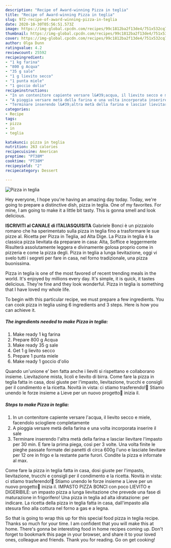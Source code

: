 ```yaml
---
description: "Recipe of Award-winning Pizza in teglia"
title: "Recipe of Award-winning Pizza in teglia"
slug: 972-recipe-of-award-winning-pizza-in-teglia
date: 2020-10-30T05:56:51.573Z
image: https://img-global.cpcdn.com/recipes/99c1812ba2f13de4/751x532cq70/pizza-in-teglia-recipe-main-photo.jpg
thumbnail: https://img-global.cpcdn.com/recipes/99c1812ba2f13de4/751x532cq70/pizza-in-teglia-recipe-main-photo.jpg
cover: https://img-global.cpcdn.com/recipes/99c1812ba2f13de4/751x532cq70/pizza-in-teglia-recipe-main-photo.jpg
author: Olga Dunn
ratingvalue: 4.2
reviewcount: 25592
recipeingredient:
- "1 kg farina"
- "800 g Acqua"
- "35 g sale"
- "1 g lievito secco"
- "1 punta miele"
- "1 goccio dolio"
recipeinstructions:
- "In un contenitore capiente versare l&#39;acqua, il lievito secco e miele, facendolo sciogliere completamente"
- "A pioggia versare metà della farina e una volta incorporata inserire il sale"
- "Terminare inserendo l&#39;altra metà della farina e lasciar lievitare l&#39;impasto per 30 min. E fare la prima piega, così per 3 volte. Una volta finite le pieghe passate formate dei panetti di circa 600g l&#39;uno e lasciate lievitare per 12 ore in frigo e la restante parte furori. Condite la pizza e infornate al max."
categories:
- Recipe
tags:
- pizza
- in
- teglia

katakunci: pizza in teglia 
nutrition: 263 calories
recipecuisine: American
preptime: "PT38M"
cooktime: "PT38M"
recipeyield: "2"
recipecategory: Dessert

---
```



![Pizza in teglia](https://img-global.cpcdn.com/recipes/99c1812ba2f13de4/751x532cq70/pizza-in-teglia-recipe-main-photo.jpg)

Hey everyone, I hope you're having an amazing day today. Today, we're going to prepare a distinctive dish, pizza in teglia. One of my favorites. For mine, I am going to make it a little bit tasty. This is gonna smell and look delicious.

**ISCRIVITI al CANALE di ITALIASQUISITA** Gabriele Bonci è un pizzaiolo romano che ha sperimentato sulla pizza in teglia fino a trasformare le sue pizze al. Ricetta per Pizza in Teglia, ad Alta Dige. La Pizza in teglia è la classica pizza lievitata da preparare in casa: Alta, Soffice e leggermente Risulterà assolutamente leggera e divinamente golosa proprio come in pizzeria e come la pizza degli. Pizza in teglia a lunga lievitazione, oggi vi svelo tutti i segreti per fare in casa, nel forno tradizionale, una pizza buonissima.

Pizza in teglia is one of the most favored of recent trending meals in the world. It's enjoyed by millions every day. It's simple, it is quick, it tastes delicious. They're fine and they look wonderful. Pizza in teglia is something that I have loved my whole life.


To begin with this particular recipe, we must prepare a few ingredients. You can cook pizza in teglia using 6 ingredients and 3 steps. Here is how you can achieve it.

<!--inarticleads1-->

##### The ingredients needed to make Pizza in teglia:

1. Make ready 1 kg farina
1. Prepare 800 g Acqua
1. Make ready 35 g sale
1. Get 1 g lievito secco
1. Prepare 1 punta miele
1. Make ready 1 goccio d&#39;olio


Quando un&#39;unione e&#39; ben fatta anche i lieviti si rispettano e collaborano insieme. Lievitazione mista, licoli e lievito di birra. Come fare la pizza in teglia fatta in casa, dosi giuste per l&#39;impasto, lievitazione, trucchi e consigli per il condimento e la ricetta. Novità in vista: ci stiamo trasferendo!🚛 Stiamo unendo le forze insieme a Lieve per un nuovo progetto🍕 inizia il. 

<!--inarticleads2-->

##### Steps to make Pizza in teglia:

1. In un contenitore capiente versare l&#39;acqua, il lievito secco e miele, facendolo sciogliere completamente
1. A pioggia versare metà della farina e una volta incorporata inserire il sale
1. Terminare inserendo l&#39;altra metà della farina e lasciar lievitare l&#39;impasto per 30 min. E fare la prima piega, così per 3 volte. Una volta finite le pieghe passate formate dei panetti di circa 600g l&#39;uno e lasciate lievitare per 12 ore in frigo e la restante parte furori. Condite la pizza e infornate al max.


Come fare la pizza in teglia fatta in casa, dosi giuste per l&#39;impasto, lievitazione, trucchi e consigli per il condimento e la ricetta. Novità in vista: ci stiamo trasferendo!🚛 Stiamo unendo le forze insieme a Lieve per un nuovo progetto🍕 inizia il. IMPASTO PIZZA BONCI con poco LIEVITO e DIGERIBILE: un impasto pizza a lunga lievitazione che prevede una fase di maturazione in frigorifero! Una pizza in teglia ad alta idratazione: per indicare. La ricetta della pizza in teglia fatta in casa, dall&#39;impasto alla stesura fino alla cottura nel forno a gas e a legna. 

So that is going to wrap this up for this special food pizza in teglia recipe. Thanks so much for your time. I am confident that you will make this at home. There's gonna be interesting food in home recipes coming up. Don't forget to bookmark this page in your browser, and share it to your loved ones, colleague and friends. Thank you for reading. Go on get cooking!
